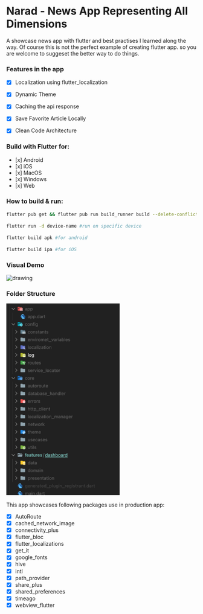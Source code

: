 # Narad - News App Representing All Dimensions

A showcase news app with flutter and best practises I learned along the way. Of course this is not the perfect example of creating flutter app. so you are welcome to suggeset the better way to do things.

### Features in the app
- [x] Localization using flutter_localization
- [x] Dynamic Theme
- [x] Caching the api response
- [x] Save Favorite Article Locally
- [x] Clean Code Architecture


### Build with Flutter for:
- [x] Android 
- [x] iOS 
- [x] MacOS
- [x] Windows
- [x] Web


### How to build & run: 

```bash
flutter pub get && flutter pub run build_runner build --delete-conflicting-outputs #fetch the packages and run build_runner to generate necessary files [localization, routing ]
```
```bash 
flutter run -d device-name #run on specific device
```
```bash 
flutter build apk #for android
```

```bash
flutter build ipa #for iOS
```

### Visual Demo

<img src="./screenshots/demo.png" alt="drawing" style="width:300px;"/>

### Folder Structure
<img src="./screenshots/folder_structure.png" alt="drawing" style="width:300px;"/>


This app showcases following packages use in production app:

- [x] AutoRoute
- [x] cached_network_image
- [x] connectivity_plus
- [x]  flutter_bloc
- [x] flutter_localizations
- [x] get_it
- [x] google_fonts
- [x] hive
- [x] intl
- [x] path_provider
- [x] share_plus
- [x] shared_preferences
- [x] timeago
- [x] webview_flutter
